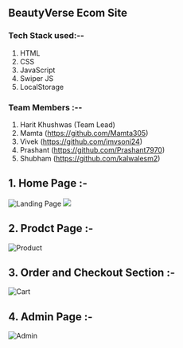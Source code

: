 ## BeautyVerse Ecom Site

### Tech Stack used:--
1. HTML
2. CSS
3. JavaScript
4. Swiper JS
5. LocalStorage

### Team Members :--
1. Harit Khushwas  (Team Lead)
2. Mamta (https://github.com/Mamta305)
3. Vivek (https://github.com/imvsoni24)
4. Prashant (https://github.com/Prashant7970)
5. Shubham (https://github.com/kalwalesm2)



## 1. Home Page :-
![Landing Page](https://lh5.googleusercontent.com/YnHS95Be7EoD4iwTxEtU5WmEYMy9EH_WUfcM-JutD5vn1Xyjvb3kzHt3lCy6xebnPQk=w2400)
![](https://lh5.googleusercontent.com/ENaMEwUfqyJ35-XZrWKJ7b6FCymD5hkCleA5frOFw99tCrnady8rRztIsHPW0zImjhU=w2400)

## 2. Prodct Page :-
![Product](https://lh5.googleusercontent.com/k7U87VXGVOjlNG094CP8AB60y1ZSUySO-LmkK4T31UGIZmzXgpO0JRcxyV4zVC_DyBU=w2400)

## 3. Order and Checkout Section :-
![Cart](https://lh6.googleusercontent.com/hBGdaUCq4LCLSJoVr80adDwJaP34SS53VUQPp24C5XQWs-3Wf5hsZYdvyFmKigPOGz0=w2400)

## 4. Admin Page :-
![Admin](https://lh5.googleusercontent.com/PqQywM5t4EzliTnGuY0e0C87Cxf4JU-0CjsXcmgrMJWXT5EF9Hm_3SGEj09f8FV8zuo=w2400)
